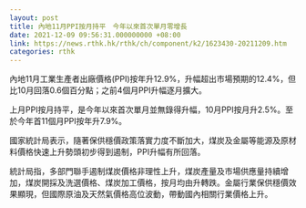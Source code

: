 ```yaml
---
layout: post
title: 內地11月PPI按月持平　今年以來首次單月零增長
date: 2021-12-09 09:56:31.000000000 +08:00
link: https://news.rthk.hk/rthk/ch/component/k2/1623430-20211209.htm
categories: rthk
---
```


內地11月工業生產者出廠價格(PPI)按年升12.9%，升幅超出市場預期的12.4%，但比10月回落0.6個百分點；之前4個月PPI升幅逐月擴大。

上月PPI按月持平，是今年以來首次單月並無錄得升幅，10月PPI按月升2.5%。至於今年首11個月PPI按年升7.9%。

國家統計局表示，隨著保供穩價政策落實力度不斷加大，煤炭及金屬等能源及原材料價格快速上升勢頭初步得到遏制，PPI升幅有所回落。

統計局指，多部門聯手遏制煤炭價格非理性上升，煤炭產量及市場供應量持續增加，煤炭開採及洗選價格、煤炭加工價格，按月均由升轉跌。金屬行業保供穩價效果顯現，但國際原油及天然氣價格高位波動，帶動國內相關行業價格上升。
